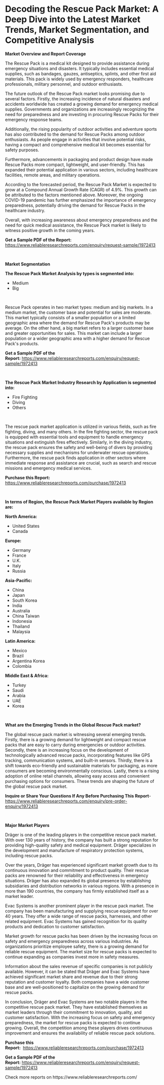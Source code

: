 <p><h1>Decoding the Rescue Pack Market: A Deep Dive into the Latest Market Trends, Market Segmentation, and Competitive Analysis</h1></p><p><strong>Market Overview and Report Coverage</strong></p>
<p><p>The Rescue Pack is a medical kit designed to provide assistance during emergency situations and disasters. It typically includes essential medical supplies, such as bandages, gauzes, antiseptics, splints, and other first aid materials. This pack is widely used by emergency responders, healthcare professionals, military personnel, and outdoor enthusiasts.</p><p>The future outlook of the Rescue Pack market looks promising due to several factors. Firstly, the increasing incidence of natural disasters and accidents worldwide has created a growing demand for emergency medical supplies. Governments and organizations are increasingly recognizing the need for preparedness and are investing in procuring Rescue Packs for their emergency response teams.</p><p>Additionally, the rising popularity of outdoor activities and adventure sports has also contributed to the demand for Rescue Packs among outdoor enthusiasts. As people engage in activities that involve potential risks, having a compact and comprehensive medical kit becomes essential for safety purposes.</p><p>Furthermore, advancements in packaging and product design have made Rescue Packs more compact, lightweight, and user-friendly. This has expanded their potential application in various sectors, including healthcare facilities, remote areas, and military operations.</p><p>According to the forecasted period, the Rescue Pack Market is expected to grow at a Compound Annual Growth Rate (CAGR) of 4.9%. This growth can be attributed to the factors mentioned above. Moreover, the ongoing COVID-19 pandemic has further emphasized the importance of emergency preparedness, potentially driving the demand for Rescue Packs in the healthcare industry.</p><p>Overall, with increasing awareness about emergency preparedness and the need for quick medical assistance, the Rescue Pack market is likely to witness positive growth in the coming years.</p></p>
<p><strong>Get a Sample PDF of the Report:</strong> <a href="https://www.reliableresearchreports.com/enquiry/request-sample/1972413">https://www.reliableresearchreports.com/enquiry/request-sample/1972413</a></p>
<p>&nbsp;</p>
<p><strong>Market Segmentation</strong></p>
<p><strong>The Rescue Pack Market Analysis by types is segmented into:</strong></p>
<p><ul><li>Medium</li><li>Big</li></ul></p>
<p>&nbsp;</p>
<p><p>Rescue Pack operates in two market types: medium and big markets. In a medium market, the customer base and potential for sales are moderate. This market typically consists of a smaller population or a limited geographic area where the demand for Rescue Pack's products may be average. On the other hand, a big market refers to a larger customer base and greater opportunities for sales. This market can include a larger population or a wider geographic area with a higher demand for Rescue Pack's products.</p></p>
<p><strong>Get a Sample PDF of the Report:</strong>&nbsp;<a href="https://www.reliableresearchreports.com/enquiry/request-sample/1972413">https://www.reliableresearchreports.com/enquiry/request-sample/1972413</a></p>
<p>&nbsp;</p>
<p><strong>The Rescue Pack Market Industry Research by Application is segmented into:</strong></p>
<p><ul><li>Fire Fighting</li><li>Diving</li><li>Others</li></ul></p>
<p>&nbsp;</p>
<p><p>The rescue pack market application is utilized in various fields, such as fire fighting, diving, and many others. In the fire fighting sector, the rescue pack is equipped with essential tools and equipment to handle emergency situations and extinguish fires effectively. Similarly, in the diving industry, the rescue pack ensures the safety and well-being of divers by providing necessary supplies and mechanisms for underwater rescue operations. Furthermore, the rescue pack finds application in other sectors where immediate response and assistance are crucial, such as search and rescue missions and emergency medical services.</p></p>
<p><strong>Purchase this Report:</strong>&nbsp; <a href="https://www.reliableresearchreports.com/purchase/1972413">https://www.reliableresearchreports.com/purchase/1972413</a></p>
<p>&nbsp;</p>
<p><strong>In terms of Region, the Rescue Pack Market Players available by Region are:</strong></p>
<p>
    <p> <strong> North America: </strong>
        <ul>
            <li>United States</li>
            <li>Canada</li>
        </ul>
        </p> 
    <p> <strong> Europe: </strong>
        <ul>
            <li>Germany</li>
            <li>France</li>
            <li>U.K.</li>
            <li>Italy</li>
            <li>Russia</li>
        </ul>
        </p> 
    <p> <strong> Asia-Pacific: </strong>
        <ul>
            <li>China</li>
            <li>Japan</li>
            <li>South Korea</li>
            <li>India</li>
            <li>Australia</li>
            <li>China Taiwan</li>
            <li>Indonesia</li>
            <li>Thailand</li>
            <li>Malaysia</li>
        </ul>
        </p> 
    <p> <strong> Latin America: </strong>
        <ul>
            <li>Mexico</li>
            <li>Brazil</li>
            <li>Argentina Korea</li>
            <li>Colombia</li>
        </ul>
        </p> 
    <p> <strong> Middle East & Africa: </strong>
        <ul>
            <li>Turkey</li>
            <li>Saudi</li>
            <li>Arabia</li>
            <li>UAE</li>
            <li>Korea</li>
        </ul>
    </p>
    </p>
<p>&nbsp;</p>
<p><strong>What are the Emerging Trends in the Global Rescue Pack market?</strong></p>
<p><p>The global rescue pack market is witnessing several emerging trends. Firstly, there is a growing demand for lightweight and compact rescue packs that are easy to carry during emergencies or outdoor activities. Secondly, there is an increasing focus on the development of technologically advanced rescue packs, incorporating features like GPS tracking, communication systems, and built-in sensors. Thirdly, there is a shift towards eco-friendly and sustainable materials for packaging, as more consumers are becoming environmentally conscious. Lastly, there is a rising adoption of online retail channels, allowing easy access and convenient purchasing options for consumers. These trends are shaping the future of the global rescue pack market.</p></p>
<p><strong>Inquire or Share Your Questions If Any Before Purchasing This Report</strong>- <a href="https://www.reliableresearchreports.com/enquiry/pre-order-enquiry/1972413">https://www.reliableresearchreports.com/enquiry/pre-order-enquiry/1972413</a></p>
<p>&nbsp;</p>
<p><strong>Major Market Players</strong></p>
<p><p>Dräger is one of the leading players in the competitive rescue pack market. With over 130 years of history, the company has built a strong reputation for providing high-quality safety and medical equipment. Dräger specializes in the development and manufacture of respiratory protection systems, including rescue packs. </p><p>Over the years, Dräger has experienced significant market growth due to its continuous innovation and commitment to product quality. Their rescue packs are renowned for their reliability and effectiveness in emergency situations. Dräger has also expanded its global presence by establishing subsidiaries and distribution networks in various regions. With a presence in more than 190 countries, the company has firmly established itself as a market leader.</p><p>Evac Systems is another prominent player in the rescue pack market. The company has been manufacturing and supplying rescue equipment for over 40 years. They offer a wide range of rescue packs, harnesses, and other related equipment. Evac Systems has gained recognition for its quality products and dedication to customer satisfaction.</p><p>Market growth for rescue packs has been driven by the increasing focus on safety and emergency preparedness across various industries. As organizations prioritize employee safety, there is a growing demand for reliable rescue equipment. The market size for rescue packs is expected to continue expanding as companies invest more in safety measures.</p><p>Information about the sales revenue of specific companies is not publicly available. However, it can be stated that Dräger and Evac Systems have achieved significant market share and revenue due to their strong reputation and customer loyalty. Both companies have a wide customer base and are well-positioned to capitalize on the growing demand for rescue packs.</p><p>In conclusion, Dräger and Evac Systems are two notable players in the competitive rescue pack market. They have established themselves as market leaders through their commitment to innovation, quality, and customer satisfaction. With the increasing focus on safety and emergency preparedness, the market for rescue packs is expected to continue growing. Overall, the competition among these players drives continuous improvement and ensures the availability of reliable rescue pack solutions.</p></p>
<p><strong>Purchase this Report:</strong>&nbsp;&nbsp;<a href="https://www.reliableresearchreports.com/purchase/1972413">https://www.reliableresearchreports.com/purchase/1972413</a></p>
<p></p>
<p><strong>Get a Sample PDF of the Report:</strong>&nbsp;<a href="https://www.reliableresearchreports.com/enquiry/request-sample/1972413">https://www.reliableresearchreports.com/enquiry/request-sample/1972413</a></p>
<p>Check more reports on https://www.reliableresearchreports.com/</p>